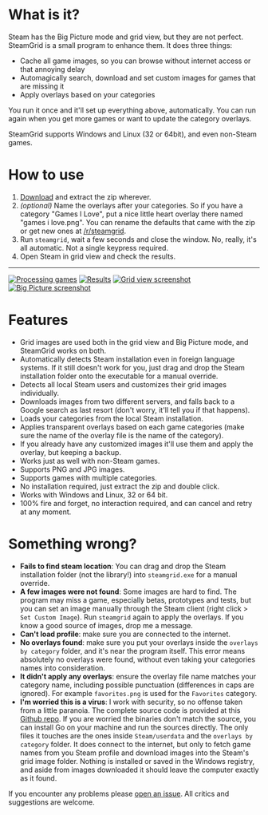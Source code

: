 # What is it? #

Steam has the Big Picture mode and grid view, but they are not perfect. SteamGrid is a small program to
enhance them. It does three things:

- Cache all game images, so you can browse without internet access or that
  annoying delay
- Automagically search, download and set custom images for games that are missing it
- Apply overlays based on your categories

You run it once and it'll set up everything above, automatically. You can run
again when you get more games or want to update the category overlays.

SteamGrid supports Windows and Linux (32 or 64bit), and even non-Steam games.


# How to use #

1. [Download](https://github.com/boppreh/steamgrid/releases/latest) and extract the zip wherever.
2. *(optional)* Name the overlays after your categories. So if you have a category "Games I Love", put a nice little heart overlay there named "games i love.png". You can rename the defaults that came with the zip or get new ones at [/r/steamgrid](http://www.reddit.com/r/steamgrid/wiki/overlays).
3. Run `steamgrid`, wait a few seconds and close the window. No, really, it's all automatic. Not a single keypress required.
4. Open Steam in grid view and check the results.

---

[![Processing games](http://i.imgur.com/yYe6Oew.png)](https://github.com/boppreh/steamgrid/releases/latest)
[![Results](http://i.imgur.com/hyoYGnK.png)](https://github.com/boppreh/steamgrid/releases/latest)
[![Grid view screenshot](http://i.imgur.com/abnqZ6C.png)](http://i.imgur.com/abnqZ6C.png)
[![Big Picture screenshot](http://i.imgur.com/LCeEaQE.png)](http://i.imgur.com/LCeEaQE.png)



# Features #

- Grid images are used both in the grid view and Big Picture mode, and SteamGrid works on both.
- Automatically detects Steam installation even in foreign language systems. If
  it still doesn't work for you, just drag and drop the Steam installation folder
  onto the executable for a manual override.
- Detects all local Steam users and customizes their grid images individually.
- Downloads images from two different servers, and falls back to a Google
  search as last resort (don't worry, it'll tell you if that happens).
- Loads your categories from the local Steam installation.
- Applies transparent overlays based on each game categories (make sure the name
  of the overlay file is the name of the category).
- If you already have any customized images it'll use them and apply the
  overlay, but keeping a backup.
- Works just as well with non-Steam games.
- Supports PNG and JPG images.
- Supports games with multiple categories.
- No installation required, just extract the zip and double click.
- Works with Windows and Linux, 32 or 64 bit.
- 100% fire and forget, no interaction required, and can cancel and retry at any moment.

# Something wrong? #

- **Fails to find steam location**: You can drag and drop the Steam installation folder (not the library!) into `steamgrid.exe` for a manual override.
- **A few images were not found**: Some images are hard to find. The program may miss a game, especially betas, prototypes and tests, but you can set an image manually through the Steam client (right click > `Set Custom Image`). Run `steamgrid` again to apply the overlays. If you know a good source of images, drop me a message.
- **Can't load profile**: make sure you are connected to the internet.
- **No overlays found**: make sure you put your overlays inside the `overlays by category` folder, and it's near the program itself. This error means absolutely no overlays were found, without even taking your categories names into consideration.
- **It didn't apply any overlays**: ensure the overlay file name matches your category name, including possible punctuation (differences in caps are ignored). For example `favorites.png` is used for the `Favorites` category.
- **I'm worried this is a virus**: I work with security, so no offense taken from a little paranoia. The complete source code is provided at this [Github repo](https://github.com/boppreh/steamgrid). If you are worried the binaries don't match the source, you can install Go on your machine and run the sources directly. The only files it touches are the ones inside `Steam/userdata` and the `overlays by category` folder. It does connect to the internet, but only to fetch game names from you Steam profile and download images into the Steam's grid image folder. Nothing is installed or saved in the Windows registry, and aside from images downloaded it should leave the computer exactly as it found.

If you encounter any problems please [open an issue](https://github.com/boppreh/steamgrid/issues/new). All critics and suggestions are welcome.
